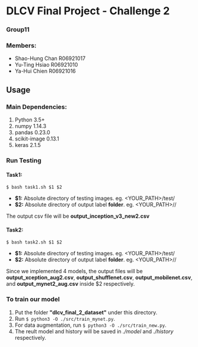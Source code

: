 # DLCV Final Project - Challenge 2
### Group11
### Members: 
* Shao-Hung Chan R06921017
* Yu-Ting Hsiao  R06921010
* Ya-Hui Chien   R06921016

## Usage
### Main Dependencies:
1. Python 3.5+
2. numpy 1.14.3
3. pandas 0.23.0
4. scikit-image 0.13.1
5. keras 2.1.5

### Run Testing
#### Task1:
```shell
$ bash task1.sh $1 $2
```
* **$1:** Absolute directory of testing images. eg. <YOUR_PATH>/test/
* **$2:** Absolute directory of output label **folder**. eg. <YOUR_PATH>/<OUTPUT LABEL FOLDER>/

The output csv file will be **output_inception_v3_new2.csv**

#### Task2:
```shell
$ bash task2.sh $1 $2
```
* **$1:** Absolute directory of testing images. eg. <YOUR_PATH>/test/
* **$2:** Absolute directory of output label **folder**. eg. <YOUR_PATH>/<OUTPUT LABEL FOLDER>/

Since we implemented 4 models, the output files will be **output_xception_aug2.csv**, **output_shufflenet.csv**, **output_mobilenet.csv**, and **output_mynet2_aug.csv** inside $2 respectively.

### To train our model
1. Put the folder **"dlcv_final_2_dataset"** under this directory.
2. Run `$ python3 -O ./src/train_mynet.py`.
3. For data augmentation, run `$ python3 -O ./src/train_new.py`.
4. The reult model and history will be saved in *./model* and *./history* respectively.